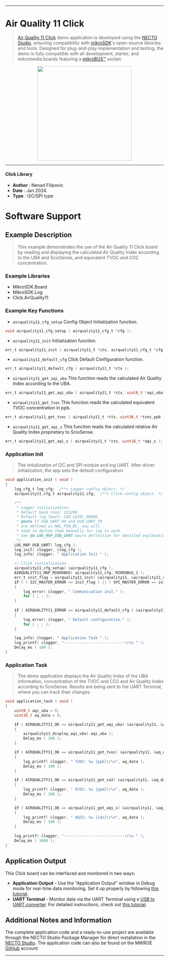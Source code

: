 
---
# Air Quality 11 Click

> [Air Quality 11 Click](https://www.mikroe.com/?pid_product=MIKROE-6063) demo application is developed using
the [NECTO Studio](https://www.mikroe.com/necto), ensuring compatibility with [mikroSDK](https://www.mikroe.com/mikrosdk)'s
open-source libraries and tools. Designed for plug-and-play implementation and testing, the demo is fully compatible with
all development, starter, and mikromedia boards featuring a [mikroBUS&trade;](https://www.mikroe.com/mikrobus) socket.

<p align="center">
  <img src="https://www.mikroe.com/?pid_product=MIKROE-6063&image=1" height=300px>
</p>

---

#### Click Library

- **Author**        : Nenad Filipovic
- **Date**          : Jan 2024.
- **Type**          : I2C/SPI type

# Software Support

## Example Description

> This example demonstrates the use of the Air Quality 11 Click board 
> by reading and displaying the calculated Air Quality Index according to the UBA and ScioSense, 
> and equivalent TVOC and CO2 concentration.

### Example Libraries

- MikroSDK.Board
- MikroSDK.Log
- Click.AirQuality11

### Example Key Functions

- `airquality11_cfg_setup` Config Object Initialization function.
```c
void airquality11_cfg_setup ( airquality11_cfg_t *cfg );
```

- `airquality11_init` Initialization function.
```c
err_t airquality11_init ( airquality11_t *ctx, airquality11_cfg_t *cfg );
```

- `airquality11_default_cfg` Click Default Configuration function.
```c
err_t airquality11_default_cfg ( airquality11_t *ctx );
```

- `airquality11_get_aqi_uba` This function reads the calculated Air Quality Index according to the UBA.
```c
err_t airquality11_get_aqi_uba ( airquality11_t *ctx, uint8_t *aqi_uba );
```

- `airquality11_get_tvoc` This function reads the calculated equivalent TVOC concentration in ppb.
```c
err_t airquality11_get_tvoc ( airquality11_t *ctx, uint16_t *tvoc_ppb );
```

- `airquality11_get_aqi_s` This function reads the calculated relative Air Quality Index proprietary to ScioSense.
```c
err_t airquality11_get_aqi_s ( airquality11_t *ctx, uint16_t *aqi_s );
```

### Application Init

> The initialization of I2C and SPI module and log UART.
> After driver initialization, the app sets the default configuration.

```c
void application_init ( void )
{
    log_cfg_t log_cfg;  /**< Logger config object. */
    airquality11_cfg_t airquality11_cfg;  /**< Click config object. */

    /** 
     * Logger initialization.
     * Default baud rate: 115200
     * Default log level: LOG_LEVEL_DEBUG
     * @note If USB_UART_RX and USB_UART_TX 
     * are defined as HAL_PIN_NC, you will 
     * need to define them manually for log to work. 
     * See @b LOG_MAP_USB_UART macro definition for detailed explanation.
     */
    LOG_MAP_USB_UART( log_cfg );
    log_init( &logger, &log_cfg );
    log_info( &logger, " Application Init " );

    // Click initialization.
    airquality11_cfg_setup( &airquality11_cfg );
    AIRQUALITY11_MAP_MIKROBUS( airquality11_cfg, MIKROBUS_1 );
    err_t init_flag = airquality11_init( &airquality11, &airquality11_cfg );
    if ( ( I2C_MASTER_ERROR == init_flag ) || ( SPI_MASTER_ERROR == init_flag ) )
    {
        log_error( &logger, " Communication init." );
        for ( ; ; );
    }
    
    if ( AIRQUALITY11_ERROR == airquality11_default_cfg ( &airquality11 ) )
    {
        log_error( &logger, " Default configuration." );
        for ( ; ; );
    }

    log_info( &logger, " Application Task " );
    log_printf( &logger, "---------------------------\r\n " );
    Delay_ms ( 100 );
}
```

### Application Task

> The demo application displays the Air Quality Index of the UBA information,
> concentration of the TVOC and CO2 and Air Quality Index according to ScioSense.
> Results are being sent to the UART Terminal, where you can track their changes.

```c
void application_task ( void )
{
    uint8_t aqi_uba = 0;
    uint16_t aq_data = 0;

    if ( AIRQUALITY11_OK == airquality11_get_aqi_uba( &airquality11, &aqi_uba ) )
    {
        airquality11_display_aqi_uba( aqi_uba );
        Delay_ms ( 100 );
    }

    if ( AIRQUALITY11_OK == airquality11_get_tvoc( &airquality11, &aq_data ) )
    {
        log_printf( &logger, " TVOC: %u [ppb]\r\n", aq_data );
        Delay_ms ( 100 );
    }

    if ( AIRQUALITY11_OK == airquality11_get_co2( &airquality11, &aq_data ) )
    {
        log_printf( &logger, " ECO2: %u [ppm]\r\n", aq_data );
        Delay_ms ( 100 );
    }

    if ( AIRQUALITY11_OK == airquality11_get_aqi_s( &airquality11, &aq_data ) )
    {
        log_printf( &logger, " AQIS: %u [idx]\r\n", aq_data );
        Delay_ms ( 100 );
    }
	
    log_printf( &logger, "---------------------------\r\n " );
    Delay_ms ( 1000 );
}
```

## Application Output

This Click board can be interfaced and monitored in two ways:
- **Application Output** - Use the "Application Output" window in Debug mode for real-time data monitoring.
Set it up properly by following [this tutorial](https://www.youtube.com/watch?v=ta5yyk1Woy4).
- **UART Terminal** - Monitor data via the UART Terminal using
a [USB to UART converter](https://www.mikroe.com/click/interface/usb?interface*=uart,uart). For detailed instructions,
check out [this tutorial](https://help.mikroe.com/necto/v2/Getting%20Started/Tools/UARTTerminalTool).

## Additional Notes and Information

The complete application code and a ready-to-use project are available through the NECTO Studio Package Manager for 
direct installation in the [NECTO Studio](https://www.mikroe.com/necto). The application code can also be found on
the MIKROE [GitHub](https://github.com/MikroElektronika/mikrosdk_click_v2) account.

---
